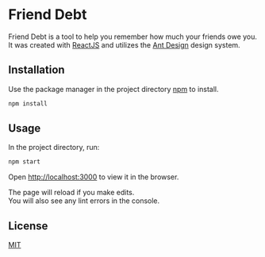 # Friend Debt

Friend Debt is a tool to help you remember how much your friends owe you. It was created with [ReactJS](https://reactjs.org/) and utilizes the [Ant Design](https://ant.design/) design system.

## Installation

Use the package manager in the project directory [npm](https://www.npmjs.com/) to install.

```bash
npm install
```

## Usage

In the project directory, run:

```bash
npm start
```

Open [http://localhost:3000](http://localhost:3000) to view it in the browser.

The page will reload if you make edits.<br />
You will also see any lint errors in the console.

## License

[MIT](https://choosealicense.com/licenses/mit/)
